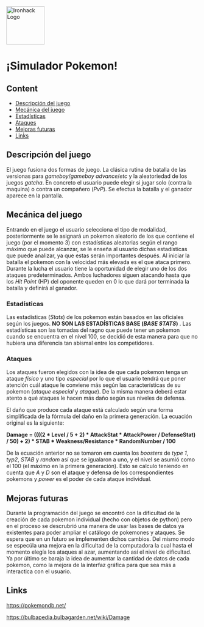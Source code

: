 <img src="https://bit.ly/2VnXWr2" alt="Ironhack Logo" width="100"/>

# ¡Simulador Pokemon!

## Content
- [Descripción del juego](#Descripción-del-juego)
- [Mecánica del juego](#Mecánica-del-juego)
- [Estadísticas](#Estadísticas)
- [Ataques](#Ataques)
- [Mejoras futuras](#Mejoras-futuras)
- [Links](#Links)

## Descripción del juego

El juego fusiona dos formas de juego. La clásica rutina de batalla de las versionas para *gameboy*/*gameboy advance*/*etc* y la aleatoriedad de los juegos *gatcha*. En concreto el usuario puede elegir si jugar solo (contra la maquina) o contra un compañero (*PvP*). Se efectua la batalla y el ganador aparece en la pantalla.



## Mecánica del juego

Entrando en el juego el usuario selecciona el tipo de modalidad, posteriormente se le asignará un pokemon aleatorio de los que contiene el juego (por el momento 3) con estadísticas aleatorias según el rango máximo que puede alcanzar, se le enseña al usuario dichas estadísticas que puede analizar, ya que estas serán importantes después. Al iniciar la batalla el pokemon con la velocidad más elevada es el que ataca primero. Durante la lucha el usuario tiene la oportunidad de elegir uno de los dos ataques predeterminados. Ambos luchadores siguen atacando hasta que los *Hit Point* (HP) del oponente queden en 0 lo que dará por terminada la batalla y definirá al ganador.


### Estadísticas

Las estadísticas (*Stats*) de los pokemon están basados en las oficiales según los juegos. **NO SON LAS ESTADÍSTICAS BASE (***BASE STATS***)** . Las estadísticas son las tomadas del ragno que puede tener un pokemon cuando se encuentra en el nivel 100, se decidió de esta manera para que no hubiera una diferencia tan abismal entre los competidores.

### Ataques

Los ataques fueron elegidos con la idea de que cada pokemon tenga un ataque *físico* y uno tipo *especial* por lo que el usuario tendrá que poner atención cuál ataque le conviene más según las características de su pokemon (*ataque especial* y *ataque*). De la misma manera deberá estar atento a qué ataques le hacen más daño según sus niveles de defensa.

El daño que produce cada ataque está calculado según una forma simplificada de la fórmula del daño en la primera generación. La ecuación original es la siguiente:

**Damage = ((((2 * Level / 5 + 2) * AttackStat * AttackPower / DefenseStat) / 50) + 2) * STAB * Weakness/Resistance * RandomNumber / 100**



De la ecuación anterior no se tomaron em cuenta los *boosters* de *type 1*, *typ2*, *STAB* y *random* así que se igualaron a uno, y el nivel se asumió como el 100 (el máximo en la primera generación). Esto se calculo teniendo en cuenta que *A* y *D* son el ataque y defensa de los correspondientes pokemons y *power* es el poder de cada ataque individual.


## Mejoras futuras

Durante la programación del juego se encontró con la dificultad de la creación de cada pokemon individual (hecho con objetos de python) pero en el proceso se descrubrió una manera de usar las bases de datos ya existentes para poder ampliar el catálogo de pokemones y ataques. Se espera que en un futuro se implementen dichos cambios.
Del mismo modo se especúla una mejora en la dificultad de la computadora la cual hasta el momento elegía los ataques al azar, aumentando así el nivel de dificultad. 
Ya por último se baraja la idea de aumentar la cantidad de datos de cada pokemon, como la mejora de la interfaz gráfica para que sea más a interactica con el usuario.



## Links

https://pokemondb.net/

https://bulbapedia.bulbagarden.net/wiki/Damage
